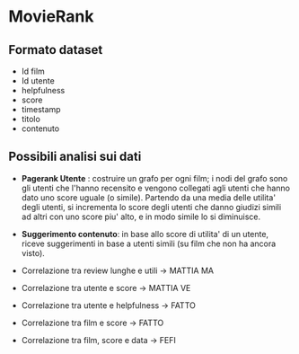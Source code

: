 # MovieRank

## Formato dataset
- Id film
- Id utente
- helpfulness
- score
- timestamp
- titolo
- contenuto

## Possibili analisi sui dati
- **Pagerank Utente** : costruire un grafo per ogni film; i nodi del grafo sono gli utenti che l'hanno recensito e vengono collegati
 agli utenti che hanno dato uno score uguale (o simile). Partendo da una media delle utilita' degli utenti, si incrementa lo score
 degli utenti che danno giudizi simili ad altri con uno score piu' alto, e in modo simile lo si diminuisce.
 
- **Suggerimento contenuto**: in base allo score di utilita' di un utente, riceve suggerimenti in base a utenti simili
 (su film che non ha ancora visto).
 
- Correlazione tra review lunghe e utili -> MATTIA MA
- Correlazione tra utente e score        -> MATTIA VE
- Correlazione tra utente e helpfulness  -> FATTO
- Correlazione tra film e score          -> FATTO
- Correlazione tra film, score e data    -> FEFI
